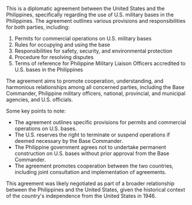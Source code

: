 This is a diplomatic agreement between the United States and the Philippines, specifically regarding the use of U.S. military bases in the Philippines. The agreement outlines various provisions and responsibilities for both parties, including:

1. Permits for commercial operations on U.S. military bases
2. Rules for occupying and using the base
3. Responsibilities for safety, security, and environmental protection
4. Procedure for resolving disputes
5. Terms of reference for Philippine Military Liaison Officers accredited to U.S. bases in the Philippines

The agreement aims to promote cooperation, understanding, and harmonious relationships among all concerned parties, including the Base Commander, Philippine military officers, national, provincial, and municipal agencies, and U.S. officials.

Some key points to note:

* The agreement outlines specific provisions for permits and commercial operations on U.S. bases.
* The U.S. reserves the right to terminate or suspend operations if deemed necessary by the Base Commander.
* The Philippine government agrees not to undertake permanent construction on U.S. bases without prior approval from the Base Commander.
* The agreement promotes cooperation between the two countries, including joint consultation and implementation of agreements.

This agreement was likely negotiated as part of a broader relationship between the Philippines and the United States, given the historical context of the country's independence from the United States in 1946.